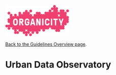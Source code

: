 ![Organicity logo](../images/organicity_logo_pink_100.png)

[Back to the Guidelines Overview page](https://organicityeu.github.io/).

# Urban Data Observatory
